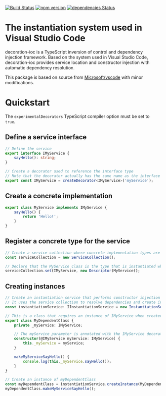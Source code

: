 [![Build Status](https://travis-ci.org/joelday/decoration-ioc.svg?branch=master)](https://travis-ci.org/joelday/decoration-ioc)
[![npm version](https://badge.fury.io/js/decoration-ioc.svg)](https://badge.fury.io/js/decoration-ioc)
[![dependencies Status](https://david-dm.org/joelday/decoration-ioc/status.svg)](https://david-dm.org/joelday/decoration-ioc)

# The instantiation system used in Visual Studio Code
decoration-ioc is a TypeScript inversion of control and dependency injection framework. Based on the system used in Visual Studio Code, decoration-ioc provides service location and constructor injection with automatic dependency resolution.

This package is based on source from [Microsoft/vscode](https://github.com/Microsoft/vscode) with minor modifications.

# Quickstart
The ```experimentalDecorators``` TypeScript compiler option must be set to ```true```.

## Define a service interface

```typescript
// Define the service
export interface IMyService {
    sayHello(): string;
}

// Create a decorator used to reference the interface type
// Note that the decorator actually has the same name as the interface
export const IMyService = createDecorator<IMyService>('myService');
```

## Create a concrete implementation
```typescript
export class MyService implements IMyService {
    sayHello() {
        return 'Hello!';
    }
}
```

## Register a concrete type for the service
```typescript
// Create a service collection where concrete implementation types are registered
const serviceCollection = new ServiceCollection();

// Declare that the MyService class is the type that is instantiated when an IMyService is needed
serviceCollection.set(IMyService, new Descriptor(MyService));
```

## Creating instances
```typescript
// Create an instantiation service that performs constructor injection
// It uses the service collection to resolve dependencies and create instances
const instantiationService: IInstantiationService = new InstantiationService(serviceCollection);

// This is a class that requires an instance of IMyService when created
export class MyDependentClass {
    private _myService: IMyService;

    // The myService parameter is annotated with the IMyService decorator
    constructor(@IMyService myService: IMyService) {
        this._myService = myService;
    }

    makeMyServiceSayHello() {
        console.log(this._myService.sayHello());
    }
}

// Create an instance of myDependentClass
const myDependentClass = instantiationService.createInstance(MyDependentClass);
myDependentClass.makeMyServiceSayHello();
```